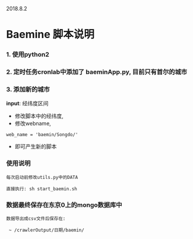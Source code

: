 2018.8.2  
# Baemine 脚本说明
### 1. 使用python2
### 2. 定时任务cronlab中添加了 baeminApp.py, 目前只有首尔的城市
### 3. 添加新的城市
**input**: 经纬度区间
  
- 修改脚本中的经纬度, 
- 修改webname,   
```
web_name = 'baemin/Songdo/'
```

- 即可产生新的脚本


### 使用说明
```
每次启动前修改utils.py中的DATA

直接执行: sh start_baemin.sh

```

### 数据最终保存在东京0上的mongo数据库中
```
数据导出成csv文件后保存在:

 ~ /crawlerOutput/日期/baemin/

```